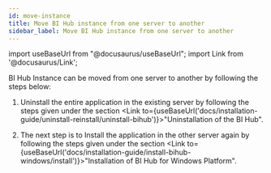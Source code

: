 ```yaml
---
id: move-instance
title: Move BI Hub instance from one server to another
sidebar_label: Move BI Hub instance from one server to another
---
```


import useBaseUrl from "@docusaurus/useBaseUrl";
import Link from '@docusaurus/Link';

BI Hub Instance can be moved from one server to another by following the steps below:

1. Uninstall the entire application in the existing server by following the steps given under the section <Link to={useBaseUrl('docs/installation-guide/uninstall-reinstall/uninstall-bihub')}>"Uninstallation of the BI Hub"</Link>.

2. The next step is to Install the application in the other server again by following the steps given under the section <Link to={useBaseUrl('docs/installation-guide/install-bihub-windows/install')}>"Installation of BI Hub for Windows Platform"</Link>.